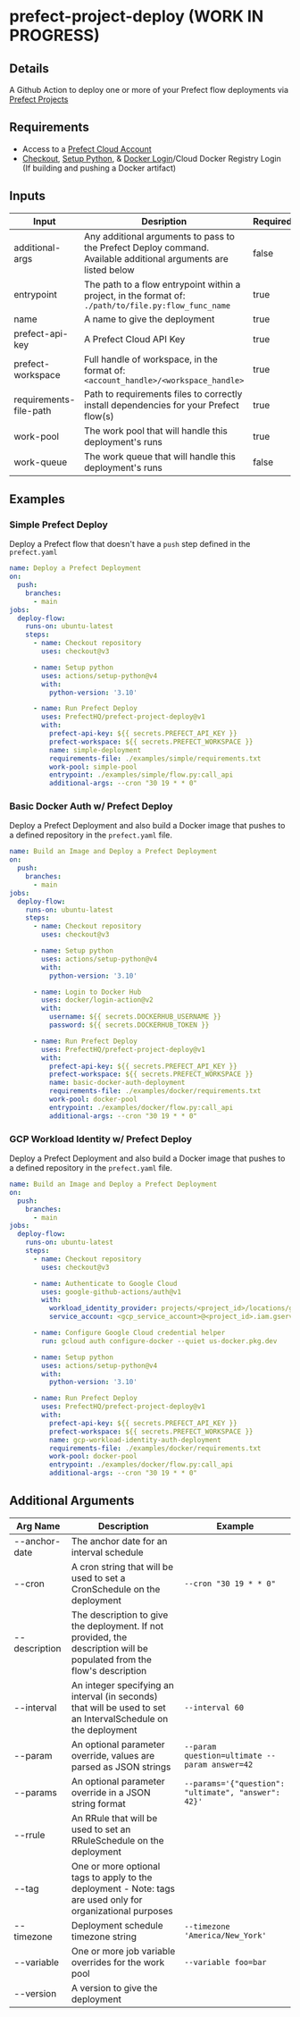 # prefect-project-deploy (WORK IN PROGRESS)
## Details
A Github Action to deploy one or more of your Prefect flow deployments via [Prefect Projects](https://docs.prefect.io/latest/concepts/projects/#projects)

## Requirements
- Access to a [Prefect Cloud Account](https://docs.prefect.io/latest/ui/cloud/#welcome-to-prefect-cloud)
- [Checkout](https://github.com/actions/checkout), [Setup Python](https://github.com/actions/setup-python), & [Docker Login](https://github.com/marketplace/actions/docker-login)/Cloud Docker Registry Login (If building and pushing a Docker artifact)

## Inputs
| Input | Desription | Required | Default |
|-------|------------|----------|---------|
| additional-args | Any additional arguments to pass to the Prefect Deploy command. Available additional arguments are listed below | false | |
| entrypoint | The path to a flow entrypoint within a project, in the format of: `./path/to/file.py:flow_func_name` | true | |
| name | A name to give the deployment | true | |
| prefect-api-key | A Prefect Cloud API Key | true | |
| prefect-workspace | Full handle of workspace, in the format of: `<account_handle>/<workspace_handle>` | true | |
| requirements-file-path | Path to requirements files to correctly install dependencies for your Prefect flow(s) |  true | ./requirements.txt
| work-pool | The work pool that will handle this deployment's runs | true | |
| work-queue | The work queue that will handle this deployment's runs | false | `default` |

## Examples
### Simple Prefect Deploy
Deploy a Prefect flow that doesn't have a `push` step defined in the `prefect.yaml`
```yaml
name: Deploy a Prefect Deployment
on:
  push:
    branches:
      - main
jobs:
  deploy-flow:
    runs-on: ubuntu-latest
    steps:
      - name: Checkout repository
        uses: checkout@v3

      - name: Setup python
        uses: actions/setup-python@v4
        with:
          python-version: '3.10'

      - name: Run Prefect Deploy
        uses: PrefectHQ/prefect-project-deploy@v1
        with:
          prefect-api-key: ${{ secrets.PREFECT_API_KEY }}
          prefect-workspace: ${{ secrets.PREFECT_WORKSPACE }}
          name: simple-deployment
          requirements-file: ./examples/simple/requirements.txt
          work-pool: simple-pool
          entrypoint: ./examples/simple/flow.py:call_api
          additional-args: --cron "30 19 * * 0"
```
### Basic Docker Auth w/ Prefect Deploy
Deploy a Prefect Deployment and also build a Docker image that pushes to a defined repository in the `prefect.yaml` file.
```yaml
name: Build an Image and Deploy a Prefect Deployment
on:
  push:
    branches:
      - main
jobs:
  deploy-flow:
    runs-on: ubuntu-latest
    steps:
      - name: Checkout repository
        uses: checkout@v3

      - name: Setup python
        uses: actions/setup-python@v4
        with:
          python-version: '3.10'

      - name: Login to Docker Hub
        uses: docker/login-action@v2
        with:
          username: ${{ secrets.DOCKERHUB_USERNAME }}
          password: ${{ secrets.DOCKERHUB_TOKEN }}

      - name: Run Prefect Deploy
        uses: PrefectHQ/prefect-project-deploy@v1
        with:
          prefect-api-key: ${{ secrets.PREFECT_API_KEY }}
          prefect-workspace: ${{ secrets.PREFECT_WORKSPACE }}
          name: basic-docker-auth-deployment
          requirements-file: ./examples/docker/requirements.txt
          work-pool: docker-pool
          entrypoint: ./examples/docker/flow.py:call_api
          additional-args: --cron "30 19 * * 0"
```
### GCP Workload Identity w/ Prefect Deploy
Deploy a Prefect Deployment and also build a Docker image that pushes to a defined repository in the `prefect.yaml` file.
```yaml
name: Build an Image and Deploy a Prefect Deployment
on:
  push:
    branches:
      - main
jobs:
  deploy-flow:
    runs-on: ubuntu-latest
    steps:
      - name: Checkout repository
        uses: checkout@v3

      - name: Authenticate to Google Cloud
        uses: google-github-actions/auth@v1
        with:
          workload_identity_provider: projects/<project_id>/locations/global/workloadIdentityPools/<pool-name>/providers/<provider-name>
          service_account: <gcp_service_account>@<project_id>.iam.gserviceaccount.com

      - name: Configure Google Cloud credential helper
        run: gcloud auth configure-docker --quiet us-docker.pkg.dev

      - name: Setup python
        uses: actions/setup-python@v4
        with:
          python-version: '3.10'

      - name: Run Prefect Deploy
        uses: PrefectHQ/prefect-project-deploy@v1
        with:
          prefect-api-key: ${{ secrets.PREFECT_API_KEY }}
          prefect-workspace: ${{ secrets.PREFECT_WORKSPACE }}
          name: gcp-workload-identity-auth-deployment
          requirements-file: ./examples/docker/requirements.txt
          work-pool: docker-pool
          entrypoint: ./examples/docker/flow.py:call_api
          additional-args: --cron "30 19 * * 0"
```
## Additional Arguments
| Arg Name | Description | Example |
|----------|-------------|---------|
| --anchor-date | The anchor date for an interval schedule | |
| --cron | A cron string that will be used to set a CronSchedule on the deployment | `--cron "30 19 * * 0" `|
| --description | The description to give the deployment. If not provided, the description will be populated from the flow's description | |
| --interval | An integer specifying an interval (in seconds) that will be used to set an IntervalSchedule on the deployment | `--interval 60` |
| --param | An optional parameter override, values are parsed as JSON strings | `--param question=ultimate --param answer=42` |
| --params | An optional parameter override in a JSON string format | `--params='{"question": "ultimate", "answer": 42}'` |
| --rrule | An RRule that will be used to set an RRuleSchedule on the deployment | |
| --tag | One or more optional tags to apply to the deployment - Note: tags are used only for organizational purposes | |
| --timezone | Deployment schedule timezone string | `--timezone 'America/New_York'` |
| --variable | One or more job variable overrides for the work pool | `--variable foo=bar` |
| --version | A version to give the deployment | |
